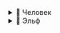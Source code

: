 <details>
  <summary>🧑 Человек</summary>
  
  # Человек
Эта раса самая распространенная в Делоремоне. Благодаря силе и воле их предки завоевали большинство земель, а сами они могут проявить себя в любых делах.

+ Средний рост: ♂️5'7" ♀️5'3"
+ Продолжительность жизни: 60 лет
+ +2💪🏃🩸🧠🦉👄 на выбор
+ `Дополнительная черта` человек получает на первом уровне дополнительную черту на выбор.
+ `Всесторонне развитый` +1 к пунктам навыков на первом уровне.
</details>

<details>
  <summary>🧝 Эльф</summary>
  
  # Эльф
Раса эльфийских долгожителей отличается остротой ума и ловкостью движений. Они близки к природе и часто живут в лесах, и не очень любят соседство других рас.

+ Средний рост: ♂️5'11" ♀️5'9"
+ Продолжительность жизни: теоритически неограничена
+ +2🏃+2🧠-2🩸
+ `Инсомния` Эльфам не нужно спать и они невосприимчивы к эффектам сна.
+ `Чуткость` +1 ко вниманию.
</details>
